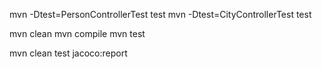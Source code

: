 
mvn -Dtest=PersonControllerTest test
mvn -Dtest=CityControllerTest test


  mvn clean
  mvn compile
  mvn test
  
  mvn clean test jacoco:report

